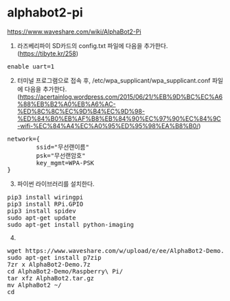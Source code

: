 # alphabot2-pi
https://www.waveshare.com/wiki/AlphaBot2-Pi

1. 라즈베리파이 SD카드의 config.txt 파일에 다음을 추가한다. (https://tibyte.kr/258)
<pre>enable_uart=1</pre>

2. 터미널 프로그램으로 접속 후, /etc/wpa_supplicant/wpa_supplicant.conf 파일에 다음을 추가한다. (https://acertainlog.wordpress.com/2015/06/21/%EB%9D%BC%EC%A6%88%EB%B2%A0%EB%A6%AC-%ED%8C%8C%EC%9D%B4%EC%9D%98-%ED%84%B0%EB%AF%B8%EB%84%90%EC%97%90%EC%84%9C-wifi-%EC%84%A4%EC%A0%95%ED%95%98%EA%B8%B0/)
<pre>network={
        ssid="무선랜이름"
        psk="무선랜암호"
        key_mgmt=WPA-PSK
}</pre>

3. 파이썬 라이브러리를 설치한다.
<pre>pip3 install wiringpi
pip3 install RPi.GPIO
pip3 install spidev
sudo apt-get update
sudo apt-get install python-imaging</pre>

4. 
<pre>wget https://www.waveshare.com/w/upload/e/ee/AlphaBot2-Demo.7z
sudo apt-get install p7zip
7zr x AlphaBot2-Demo.7z
cd AlphaBot2-Demo/Raspberry\ Pi/
tar xfz AlphaBot2.tar.gz
mv AlphaBot2 ~/
cd</pre>
